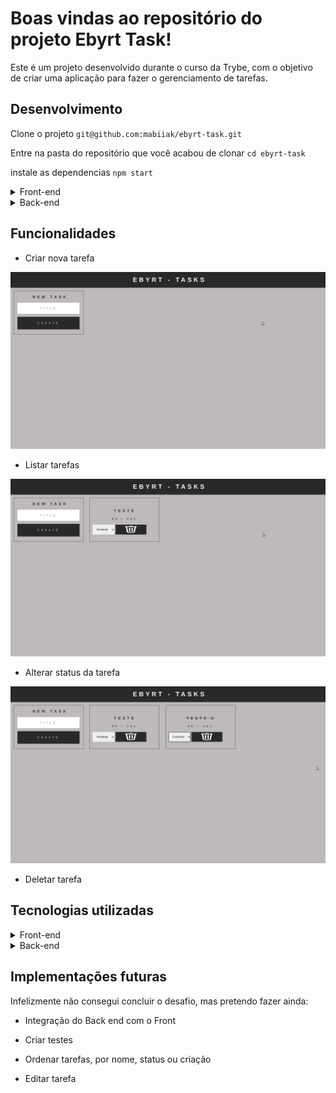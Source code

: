 # Boas vindas ao repositório do projeto Ebyrt Task!

Este é um projeto desenvolvido durante o curso da Trybe, com o objetivo de criar uma aplicação para fazer o gerenciamento de tarefas.

## Desenvolvimento
Clone o projeto `git@github.com:mabiiak/ebyrt-task.git`

Entre na pasta do repositório que você acabou de clonar `cd ebyrt-task`

instale as dependencias `npm start`

<details>
  <summary> Front-end </summary>
  
  `git checkout frontend`
  
  Para visualizar o Front-end `npm start`
  
</details>

<details>
  <summary> Back-end </summary>
  
  `git checkout backend`
  
  Crie o banco de dados com a query no arquivo `Ebyrt-task.sql`
  
  Para visualizar a API `npm run dev`

</details>

## Funcionalidades
* Criar nova tarefa
<p align="center">
  <img width="620" src="assets/create.png"/>
</p>

* Listar tarefas
<p align="center">
  <img width="620" src="assets/tarefas.png"/>
</p>

* Alterar status da tarefa
<p align="center">
  <img width="620" src="assets/status.png"/>
</p>

* Deletar tarefa

## Tecnologias utilizadas

<details>
  <summary> Front-end </summary>
  
  * JavaScript
  
  * ReactJs
  
  * Styled-Components
</details>
<details>
  <summary> Back-end </summary>
  
  * JavaScript
  
  * Node
  
  * Express
</details>

## Implementações futuras

Infelizmente não consegui concluir o desafio, mas pretendo fazer ainda:

* Integração do Back end com o Front

* Criar testes

* Ordenar tarefas, por nome, status ou criação

* Editar tarefa


